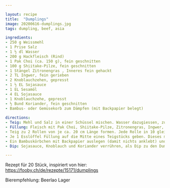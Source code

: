 ```yaml
---

layout: recipe
title:  "Dumplings"
image: 20200616-dumplings.jpg
tags: dumpling, beef, asia

ingredients:
- 250 g Weissmehl 
- 1 Prise Salz 
- 1 ½ dl Wasser 
- 200 g Hackfleisch (Rind) 
- 1 Pak Choi (ca. 150 g), fein geschnitten
- 100 g Shiitake-Pilze, fein geschnitten
- 1 Stängel Zitronengras , Inneres fein gehackt
- 2 TL Ingwer, fein gerieben 
- 2 Knoblauchzehen, gepresst 
- 1 ½ EL Sojasauce 
- 1 EL Sesamöl 
- 4 EL Sojasauce 
- 1 Knoblauchzehe, gepresst 
- ½ Bund Koriander, fein geschnitten 
- Bambus- oder Gemüsekorb zum Dämpfen (mit Backpapier belegt)
 
directions:
- Teig: Mehl und Salz in einer Schüssel mischen. Wasser dazugiessen, zu einem geschmeidigen, glatten Teig kneten, zugedeckt bei Raumtemperatur ca. 20 Min. ruhen lassen.
- Füllung: Fleisch mit Pak Choi, Shiitake-Pilze, Zitronengras, Ingwer, Knoblauch, Sojasauce, und Sesamöl gut mischen.
- Teig zu 2 Rollen von je ca. 20 cm Länge formen. Jede Rolle in 10 gleich grosse Stücke schneiden. Teigstücke mit einem Wallholz auf wenig Mehl zu Rondellen von je ca. 12 cm Ø auswallen.
- Je 1 Esslöffel Füllung auf die Mitte eines Teigstücks geben. Dieses mit wenig Wasser bestreichen, die Ränder mit Daumen und Zeigefinger zusammendrücken, in die vorbereiteten Bambuskörbchen füllen.
- Ein Bambuskörbchen mit Backpapier auslegen (damit nichts anklebt) und in eine weite Pfanne stellen, Wasser bis knapp unter den Körbchenboden einfüllen, aufkochen. Zweites Körbchen darauf stellen, zugedeckt bei mittlerer Hitze ca. 5 Min. dämpfen. Position der Körbchen wechseln, ca. 5 Min. fertig dämpfen.
- Dip: Sojasauce, Knoblauch und Koriander verrühren, als Dip zu den Dumplings servieren.  

---
```


Rezept für 20 Stück, inspiriert von hier: https://fooby.ch/de/rezepte/15171/dumplings

Bierempfehlung: Beerlao Lager
